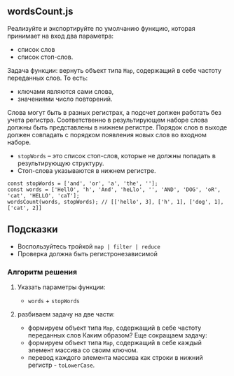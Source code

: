 ## wordsCount.js

Реализуйте и экспортируйте по умолчанию функцию, которая принимает на вход два параметра:

- список слов
- список стоп-слов.

Задача функции: вернуть объект типа `Map`, содержащий в себе частоту переданных слов. То есть:

- ключами являются сами слова,
- значениями число повторений.

Слова могут быть в разных регистрах, а подсчет должен работать без учета регистра. Соответственно в результирующем наборе слова должны быть представлены в нижнем регистре.
Порядок слов в выходе должен совпадать с порядком появления новых слов во входном наборе.

- `stopWords` – это список стоп-слов, которые не должны попадать в результирующую структуру.
- Стоп-слова указываются в нижнем регистре.

```
const stopWords = ['and', 'or', 'a', 'the', ''];
const words = ['HellO', 'h', 'And', 'heLlo', '', 'AND', 'DOG', 'oR', 'cat', 'HELLO', 'caT'];
wordsCount(words, stopWords); // [['hello', 3], ['h', 1], ['dog', 1], ['cat', 2]]
```

## Подсказки

- Воспользуйтесь тройкой `map | filter | reduce`
- Проверка должна быть регистронезависимой

### Алгоритм решения
1. Указать параметры функции: 
    - `words` + `stopWords`

2. разбиваем задачу на две части: 
     - формируем объект типа `Map`, содержащий в себе частоту переданных слов
Каким образом? Еще сокращаем задачу:
     - формируем объект типа `Map`, содержащий в себе каждый элемент массива со своим ключом.
     - перевод каждого элемента массива как строки в нижний регистр - `toLowerCase`.
